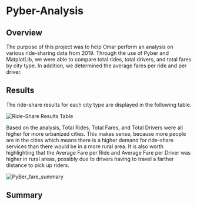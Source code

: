 # Pyber-Analysis

## Overview

The purpose of this project was to help Omar perform an analysis on various ride-sharing data from 2019. Through the use of Pyber and MatplotLib, we were able to compare total rides, total drivers, and total fares by city type. In addition, we determined the average fares per ride and per driver. 


## Results

The ride-share results for each city type are displayed in the following table.


![Ride-Share Results Table](https://user-images.githubusercontent.com/111243284/192917499-8d006079-25f3-41e3-a464-9f187b340edf.png)



Based on the analysis, Total Rides, Total Fares, and Total Drivers were all higher for more urbanized cities. This makes sense, because more people are in the cities which means there is a higher demand for ride-share services than there would be in a more rural area. It is also worth highlighting that the Average Fare per Ride and Average Fare per Driver was higher in rural areas, possibly due to drivers having to travel a farther distance to pick up riders.


![PyBer_fare_summary](https://user-images.githubusercontent.com/111243284/192912007-1daf30a3-ffcd-458c-94a1-e5c45f293bdb.png)


## Summary

